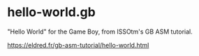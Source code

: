 # hello-world.gb
"Hello World" for the Game Boy, from ISSOtm's GB ASM tutorial.

https://eldred.fr/gb-asm-tutorial/hello-world.html
